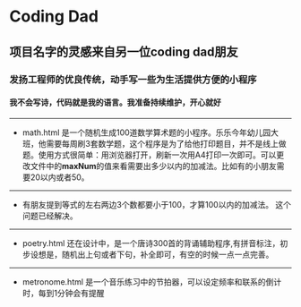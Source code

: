# Coding Dad
## 项目名字的灵感来自另一位coding dad朋友
### 发扬工程师的优良传统，动手写一些为生活提供方便的小程序
#### 我不会写诗，代码就是我的语言。我准备持续维护，开心就好
---
* math.html 是一个随机生成100道数学算术题的小程序。乐乐今年幼儿园大班，他需要每周刷3套数学题，这个程序是为了给他打印题目，并不是线上做题。使用方式很简单：用浏览器打开，刷新一次用A4打印一次即可。可以更改文件中的**maxNum**的值来看需要出多少以内的加减法。比如有的小朋友需要20以内或者50。
---
* 有朋友提到等式的左右两边3个数都要小于100，才算100以内的加减法。 这个问题已经解决。
---
* poetry.html 还在设计中，是一个唐诗300首的背诵辅助程序,有拼音标注，初步设想是，随机出上句或者下句，补全即可，有空的时候一点一点完善。
---
* metronome.html 是一个音乐练习中的节拍器，可以设定频率和联系的倒计时，每到1分钟会有提醒